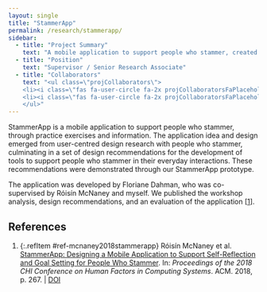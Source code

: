 ```yaml
---
layout: single
title: "StammerApp"
permalink: /research/stammerapp/
sidebar:
  - title: "Project Summary"
    text: "A mobile application to support people who stammer, created with user-centred design."
  - title: "Position"
    text: "Supervisor / Senior Research Associate"
  - title: "Collaborators"
    text: "<ul class=\"projCollaborators\">
    <li><i class=\"fas fa-user-circle fa-2x projCollaboratorsFaPlaceholder\" aria-hidden=\"true\"></i>Róisín McNaney <i>[Lead]</i></li>
    <li><i class=\"fas fa-user-circle fa-2x projCollaboratorsFaPlaceholder\" aria-hidden=\"true\"></i>Floriane Dahman</li>
    </ul>"
---
```


<!-- markdownlint-disable MD033 -->
<!-- markdownlint-disable MD051 -->

StammerApp is a mobile application to support people  who  stammer, through practice exercises and information. The application idea and design emerged from user-centred design research with people who stammer, culminating in a set of design recommendations for the development of tools to support people who stammer in their everyday interactions. These recommendations were demonstrated through our StammerApp prototype.

The application was developed by Floriane Dahman, who was co-supervised by Róisín McNaney and myself. We published the workshop analysis, design recommendations, and an evaluation of the application \[[1][mcnaney2018stammerapp]\].

## References

<!-- Reference IDs, links, and link title|venue|year -->
[mcnaney2018stammerapp]: #ref-mcnaney2018stammerapp "StammerApp: Designing a Mobile Application to Support Self-Reflection and Goal Setting for People Who Stammer | CHI | 2018"

1. {:.refItem #ref-mcnaney2018stammerapp} Róisín McNaney et al. [StammerApp: Designing a Mobile Application to Support Self-Reflection and Goal Setting for People Who Stammer](https://dl.acm.org/doi/10.1145/3173574.3173841). In: _Proceedings of the 2018 CHI Conference on Human Factors in Computing Systems_. ACM. 2018, p. 267. \| [DOI](https://doi.org/10.1145/3173574.3173841)
